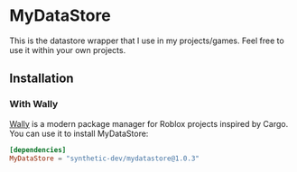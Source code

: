 # MyDataStore

This is the datastore wrapper that I use in my projects/games. Feel free to use it within your own projects.

## Installation
### With Wally
[Wally](https://github.com/UpliftGames/wally) is a modern package manager for Roblox projects inspired by Cargo. You can use it to install MyDataStore:
```toml
[dependencies]
MyDataStore = "synthetic-dev/mydatastore@1.0.3"
```